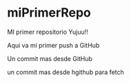 # miPrimerRepo
MI primer repositorio Yujuu!!

Aqui va mi primer push a GitHub

Un commit mas desde GitHub

un commit mas desde hgithub para fetch
